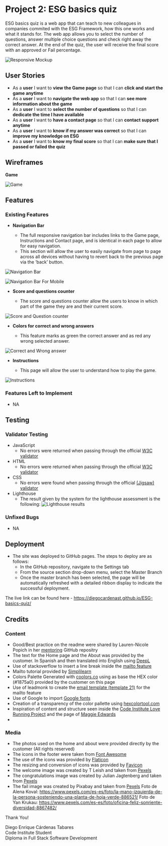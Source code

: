 # Project 2: ESG basics quiz

ESG basics quiz is a web app that can teach to new colleagues in companies commited with the ESG Framework, how this one works and what it stands for. The web app allows you to select the number of questions, answer multiple choice questions and check right away the correct answer. At the end of the quiz, the user will receive the final score with an approved or Fail percentage.

![Responsive Mockup](https://github.com/diegocardenast/ESG-basics-quiz/blob/main/assets/images/Am-I-Responsive-PP2-DiegoCardenas.png)


## User Stories
- As a **user** I want to **view the Game page** so that I can **click and start the game anytime**
- As a **user** I want to **navigate the web app** so that I can **see more information about the game**
- As a **user** I want to **select the number of questions** so that I can **dedicate the time I have available**
- As a **user** I want to **have a contact page** so that I can **contact support anytime**
- As a **user** I want to **know if my answer was correct** so that I can **improve my knowledge on ESG**
- As a **user** I want to **know my final score** so that I can **make sure that I passed or failed the quiz**

## Wireframes

__Game__  

![Game](https://github.com/diegocardenast/ESG-basics-quiz/blob/main/assets/images/wireframes-PP2-DiegoCardenas.png)


## Features

### Existing Features

- __Navigation Bar__

  - The full responsive navigation bar includes links to the Game page, Instructions and Contact page, and is identical in each page to allow for easy navigation.
  - This section will allow the user to easily navigate from page to page across all devices without having to revert back to the previous page via the ‘back’ button. 

![Navigation Bar](https://github.com/diegocardenast/ESG-basics-quiz/blob/main/assets/images/navigation-bar1-PP2.png)

![Navigation Bar For Mobile](https://github.com/diegocardenast/ESG-basics-quiz/blob/main/assets/images/navigation-bar2-PP2.png)

- __Score and questions counter__

  - The score and questions counter allow the users to know in which part of the game they are and their current score.

![Score and Question counter](https://github.com/diegocardenast/ESG-basics-quiz/blob/main/assets/images/score-question-counter-PP2.png)

- __Colors for correct and wrong answers__

  - This feature marks as green the correct answer and as red any wrong selected answer.  

![Correct and Wrong answer](https://github.com/diegocardenast/ESG-basics-quiz/blob/main/assets/images/colors-PP2.png)

- __Instructions__

  - This page will allow the user to understand how to play the game.  

![Instructions](https://github.com/diegocardenast/ESG-basics-quiz/blob/main/assets/images/Instructions-game-PP2.png)

### Features Left to Implement

- NA

## Testing

### Validator Testing 

- JavaScript
  - No errors were returned when passing through the official [W3C validator](https://validator.w3.org/)
- HTML
  - No errors were returned when passing through the official [W3C validator](https://validator.w3.org/)
- CSS
  - No errors were found when passing through the official [(Jigsaw) validator](https://jigsaw.w3.org/css-validator/validator?)
- Lighthouse
  - The result given by the system for the lighthouse assessment is the following:
![Lighthouse results](https://github.com/diegocardenast/project1-personal-coach/blob/main/assets/images/Lighthouse-PP1-DiegoCardenas.png)

### Unfixed Bugs

- NA

## Deployment 

- The site was deployed to GitHub pages. The steps to deploy are as follows: 
  - In the GitHub repository, navigate to the Settings tab 
  - From the source section drop-down menu, select the Master Branch
  - Once the master branch has been selected, the page will be automatically refreshed with a detailed ribbon display to indicate the successful deployment. 

The live link can be found here - https://diegocardenast.github.io/ESG-basics-quiz/


## Credits

### Content 

- Good/Best practice on the readme were shared by Lauren-Nicole Popich in her [mentoring](https://github.com/CluelessBiker/mentoring/tree/main) GitHub repositry
- The text for the Home page and the About was provided by the customer. In Spanish and then translated into English using [DeepL](https://www.deepl.com/de/translator#es/en) 
- Use of stackoverflow to insert a line break inside the [mailto feature](https://stackoverflow.com/questions/22765834/insert-a-line-break-in-mailto-body)
- Mailto tutorial provided by [Simplilearn](https://www.simplilearn.com/tutorials/html-tutorial/html-mailto)
- Colors Palette Generated with [coolors.co](https://coolors.co/) using as base the HEX color (#1875a0)  provided by the customer on this page
- Use of leadmonk to create the [email template (template 21)](https://www.leadmonk.io/post/14-email-templates-to-ask-for-a-meeting-politely) for the mailto feature
- Use of Google to import [Google fonts](https://fonts.google.com/?classification=Display) 
- Creation of a transparency of the color pallette using [hexcolortool.com](https://www.hexcolortool.com/#ff42ad,0.5)
- Inspiration of content and structure seen inside the [Code Institute Love Running Project](https://diegocardenast.github.io/Love-running-ci/index.html) and the page of [Maggie Edwards](https://maggieedwards.com/)
- 

### Media

- The photos used on the home and about were provided directly by the customer (All rights reserved)
- The icons in the footer were taken from [Font Awesome](https://fontawesome.com/)
- The use of the icons was provided by [Flaticon](https://www.flaticon.com/free-icon/planet-earth_1598431?related_id=1598196&origin=search)
- The resizing and conversion of icons was provided by [Favicon](https://favicon.io/favicon-converter/)
- The welcome image was created by T Leish and taken from [Pexels](https://www.pexels.com/es-es/foto/astronauta-sosteniendo-la-tierra-5258243/)
- The congratulations image was created by Julian Jagtenberg and taken from [Pexels](https://www.pexels.com/es-es/foto/hombre-vestido-con-camisa-gris-de-pie-sobre-una-superficie-elevada-103123/)
- The fail image was created by Pixabay and taken from [Pexels](https://www.pexels.com/es-es/foto/camino-gris-entre-pastos-276299/)
Foto de Alena Koval: https://www.pexels.com/es-es/foto/la-mano-izquierda-de-la-persona-sosteniendo-una-planta-de-hoja-verde-886521/
Foto de Yan Krukau: https://www.pexels.com/es-es/foto/oficina-feliz-sonriente-diversidad-8867482/


Thank You!

Diego Enrique Cárdenas Tabares  
Code Institute Student  
Diploma in Full Stack Software Development  